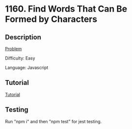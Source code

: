 # 1160. Find Words That Can Be Formed by Characters

## Description

[Problem](https://leetcode.com/problems/find-words-that-can-be-formed-by-characters/)

Difficulty: Easy

Language: Javascript

## Tutorial

[Tutorial](https://youtu.be/-vixWLgjGJo)

## Testing

Run "npm i" and then "npm test" for jest testing.
